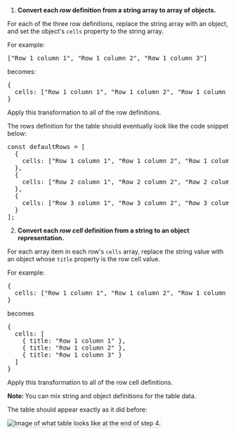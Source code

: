 
1) <strong>Convert each <em>row</em> definition from a string array to array of objects.</strong>

For each of the three row definitions, replace the string array with an object, and set the object's `cells` property to the string array.

For example:

<pre class="file">
["Row 1 column 1", "Row 1 column 2", "Row 1 column 3"]
</pre>

becomes:

<pre class="file">
{
  cells: ["Row 1 column 1", "Row 1 column 2", "Row 1 column 3"]
}
</pre>

Apply this transformation to all of the row definitions.

The rows definition for the table should eventually look like the code snippet below:
<pre class="file">
const defaultRows = [
  {
    cells: ["Row 1 column 1", "Row 1 column 2", "Row 1 column 3"]
  },
  {
    cells: ["Row 2 column 1", "Row 2 column 2", "Row 2 column 3"]
  },
  {
    cells: ["Row 3 column 1", "Row 3 column 2", "Row 3 column 3"]
  }
];
</pre>

2) <strong>Convert each <em>row cell</em> definition from a string to an object representation.</strong>

For each array item in each row's `cells` array, replace the string value with an object whose `title` property is the row cell value.

For example:

<pre class="file">
{
  cells: ["Row 1 column 1", "Row 1 column 2", "Row 1 column 3"]
}
</pre>

becomes

<pre class="file">
{
  cells: [
    { title: "Row 1 column 1" },
    { title: "Row 1 column 2" },
    { title: "Row 1 column 3" }
  ]
}
</pre>

Apply this transformation to all of the row cell definitions.

<strong>Note: </strong> You can mix string and object definitions for the table data.

The table should appear exactly as it did before:

<img src="table-intro/assets/step-4-complete.png" alt="Image of what table looks like at the end of step 4." style="box-shadow: rgba(3, 3, 3, 0.2) 0px 1.25px 2.5px 0px;" />
